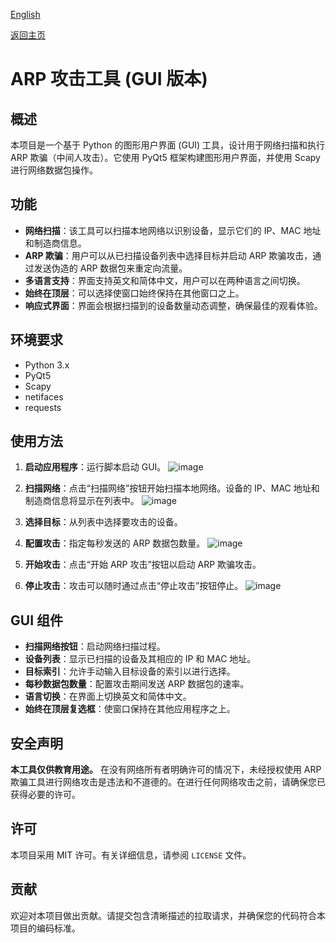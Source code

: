 [English](README.md)

[返回主页](https://github.com/ystemsrx/Arp-Attack-tool)

# ARP 攻击工具 (GUI 版本)

## 概述

本项目是一个基于 Python 的图形用户界面 (GUI) 工具，设计用于网络扫描和执行 ARP 欺骗（中间人攻击）。它使用 PyQt5 框架构建图形用户界面，并使用 Scapy 进行网络数据包操作。

## 功能

- **网络扫描**：该工具可以扫描本地网络以识别设备，显示它们的 IP、MAC 地址和制造商信息。
- **ARP 欺骗**：用户可以从已扫描设备列表中选择目标并启动 ARP 欺骗攻击，通过发送伪造的 ARP 数据包来重定向流量。
- **多语言支持**：界面支持英文和简体中文，用户可以在两种语言之间切换。
- **始终在顶层**：可以选择使窗口始终保持在其他窗口之上。
- **响应式界面**：界面会根据扫描到的设备数量动态调整，确保最佳的观看体验。

## 环境要求

- Python 3.x
- PyQt5
- Scapy
- netifaces
- requests

## 使用方法

1. **启动应用程序**：运行脚本启动 GUI。
![image](https://github.com/user-attachments/assets/7e242d67-c1f9-4cfa-a02b-430a3042ffdb)

2. **扫描网络**：点击“扫描网络”按钮开始扫描本地网络。设备的 IP、MAC 地址和制造商信息将显示在列表中。
![image](https://github.com/user-attachments/assets/b589b207-9c7c-4d4e-a54c-163948624dc9)

3. **选择目标**：从列表中选择要攻击的设备。
4. **配置攻击**：指定每秒发送的 ARP 数据包数量。
![image](https://github.com/user-attachments/assets/68bad39d-af59-4414-84a1-0d45c6c39b26)

5. **开始攻击**：点击“开始 ARP 攻击”按钮以启动 ARP 欺骗攻击。
6. **停止攻击**：攻击可以随时通过点击“停止攻击”按钮停止。
![image](https://github.com/user-attachments/assets/149ae65e-6e0b-4b84-a9a4-0490e655f971)

## GUI 组件

- **扫描网络按钮**：启动网络扫描过程。
- **设备列表**：显示已扫描的设备及其相应的 IP 和 MAC 地址。
- **目标索引**：允许手动输入目标设备的索引以进行选择。
- **每秒数据包数量**：配置攻击期间发送 ARP 数据包的速率。
- **语言切换**：在界面上切换英文和简体中文。
- **始终在顶层复选框**：使窗口保持在其他应用程序之上。

## 安全声明

**本工具仅供教育用途。** 在没有网络所有者明确许可的情况下，未经授权使用 ARP 欺骗工具进行网络攻击是违法和不道德的。在进行任何网络攻击之前，请确保您已获得必要的许可。

## 许可

本项目采用 MIT 许可。有关详细信息，请参阅 `LICENSE` 文件。

## 贡献

欢迎对本项目做出贡献。请提交包含清晰描述的拉取请求，并确保您的代码符合本项目的编码标准。
